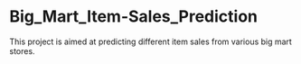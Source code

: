 # Big_Mart_Item-Sales_Prediction
This project is aimed at predicting different item sales from various big mart stores.
